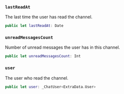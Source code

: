 
### `lastReadAt`

The last time the user has read the channel.

``` swift
public let lastReadAt: Date
```

### `unreadMessagesCount`

Number of unread messages the user has in this channel.

``` swift
public let unreadMessagesCount: Int
```

### `user`

The user who read the channel.

``` swift
public let user: _ChatUser<ExtraData.User>
